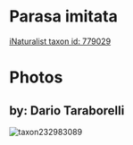 
Parasa imitata
==============
  
[iNaturalist taxon id: 779029](https://www.inaturalist.org/taxa/779029)
# Photos

## by: Dario Taraborelli
  
![taxon232983089](https://inaturalist-open-data.s3.amazonaws.com/photos/249706063/medium.jpg)